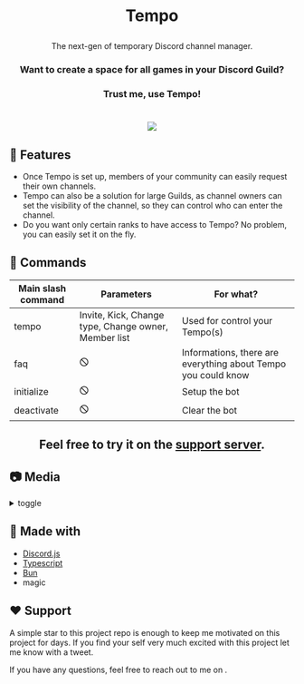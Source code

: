 
[inv]: https://discord.com/oauth2/authorize?client_id=1214566627883098172 
[inv-shield]: https://img.shields.io/badge/Invite--now?style=for-the-badge&label=Invite%20now!&labelColor=%235865f2&color=rgba(0%2C0%2C0%2C0)


# <p align="center">Tempo</p>
  
<p align="center">The next-gen of temporary Discord channel manager.</p>

### <p align="center">  Want to create a space for all games in your Discord Guild? </p>
### <p align="center">Trust me, use Tempo!</p>
# <p align="center"> [![][inv-shield]][inv] </p>

## 🧐 Features    
- Once Tempo is set up, members of your community can easily request their own channels.
- Tempo can also be a solution for large Guilds, as channel owners can set the visibility of the channel, so they can control who can enter the channel.
- Do you want only certain ranks to have access to Tempo? No problem, you can easily set it on the fly.

## 📝 Commands
| Main slash command | Parameters | For what? |
| -------- | -------- | -------- |
| tempo   | Invite, Kick, Change type, Change owner, Member list | Used for control your Tempo(s) |
| faq    | 🛇    | Informations, there are everything about Tempo you could know |
| initialize   | 🛇   | Setup the bot |
| deactivate    | 🛇    | Clear the bot |

## <p align="center"> Feel free to try it on the [support server](https://discord.gg/UNtsYrjt). </p>

## 📷 Media
<details>
  <summary>toggle</summary>

[![Watch the video](https://github.com/user-attachments/assets/cee961bd-6c87-44e9-9a23-e65fbb94ae3c)](https://github.com/user-attachments/assets/04635bed-01ad-4d6b-ac5f-c146040ca454)
<img width="452" alt="faq_invite" src="https://github.com/user-attachments/assets/7659fb9b-1ed2-41fa-8560-e13d02a546e2">
<img width="449" alt="faq" src="https://github.com/user-attachments/assets/b606f19e-3ef9-45a4-9279-31e1c1ed6296">
</details>

## 🌟 Made with
- [Discord.js](https://github.com/discordjs/discord.js)
- [Typescript](https://github.com/microsoft/TypeScript)
- [Bun](https://github.com/oven-sh/bun)
- magic

## ❤️ Support  
A simple star to this project repo is enough to keep me motivated on this project for days. If you find your self very much excited with this project let me know with a tweet.

If you have any questions, feel free to reach out to me on .
